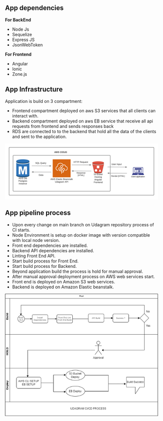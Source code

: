 ## App dependencies

**For BackEnd**

- Node Js
- Sequelize
- Express JS
- JsonWebToken

**For Frontend**

- Angular
- Ionic
- Zone.js

## App Infrastructure

Application is build on 3 compartment:

- Frontend compartment deployed on aws S3 services that all clients can interact with.
- Backend compartment deployed on aws EB service that receive all api requests from frontend and sends responses back
- RDS are connected to to the backend that hold all the data of the clients and sent to the application.

![Alt text](./infrastructure.png?raw=true "App Infrastructure")

## App pipeline process

- Upon every change on main branch on Udagram repository process of CI starts.
- Node Environment is setup on docker image with version compatible with local node version.
- Front end dependencies are installed.
- Backend API dependencies are installed.
- Linting Front End API.
- Start build process for Front End.
- Start build process for Backend.
- Beyond application build the process is hold for manual approval.
- After manual approval deployment process on AWS web services start.
- Front end is deployed on Amazon S3 web services.
- Backend is deployed on Amazon Elastic beanstalk.

![Alt text](./pipeline-process.png?raw=true "Pipeline process")
